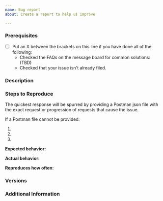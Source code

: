 ```yaml
---
name: Bug report
about: Create a report to help us improve

---
```


<!--

Have you read our Code of Conduct? By filing an Issue, you are expected to comply with it, including treating everyone with respect: https://github.com/CVEProject/CVE-Services/blob/dev/CODE_OF_CONDUCT.md

Do you want to ask a question? Are you looking for support? Visit our message board at (TBD).

-->

### Prerequisites

* [ ] Put an X between the brackets on this line if you have done all of the following:
    * Checked the FAQs on the message board for common solutions: (TBD)
    * Checked that your issue isn't already filed.

### Description

<!-- Description of the issue -->

### Steps to Reproduce

The quickest response will be spurred by providing a Postman json file with the exact request or progression of requests that cause the issue.

If a Postman file cannot be provided:

1. <!-- First Step -->
2. <!-- Second Step -->
3. <!-- and so on… -->

**Expected behavior:**

<!-- What you expect to happen -->

**Actual behavior:**

<!-- What actually happens -->

**Reproduces how often:**

<!-- What percentage of the time does it reproduce? -->

### Versions

<!-- What versions does this affect? -->

### Additional Information

<!-- Any additional information, configuration or data that might be necessary to reproduce the issue. -->
